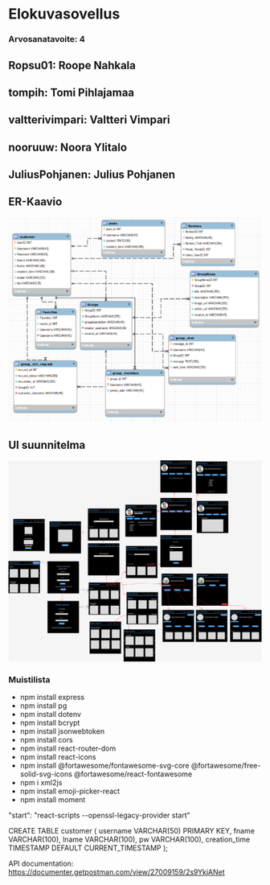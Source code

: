 # Elokuvasovellus

### Arvosanatavoite: 4

## Ropsu01: Roope Nahkala

## tompih: Tomi Pihlajamaa

## valtterivimpari: Valtteri Vimpari

## nooruuw: Noora Ylitalo

## JuliusPohjanen: Julius Pohjanen

## ER-Kaavio
![ER-Kaavio](https://github.com/TVT22-10/Elokuvasovellus/blob/main/diagrams/most-recent-er-kaavio.png)

## UI suunnitelma
![UI-suunnitelma](https://github.com/TVT22-10/Elokuvasovellus/blob/main/diagrams/UI-suunnitelma.png)

### Muistilista 
- npm install express
- npm install pg
- npm install dotenv 
- npm install bcrypt
- npm install jsonwebtoken
- npm install cors
- npm install react-router-dom
- npm install react-icons
- npm install @fortawesome/fontawesome-svg-core @fortawesome/free-solid-svg-icons @fortawesome/react-fontawesome
- npm i xml2js
- npm install emoji-picker-react   
- npm install moment



"start": "react-scripts --openssl-legacy-provider start"


CREATE TABLE customer (
    username VARCHAR(50) PRIMARY KEY,
    fname VARCHAR(100),
    lname VARCHAR(100),
    pw VARCHAR(100),
    creation_time TIMESTAMP DEFAULT CURRENT_TIMESTAMP
);

API documentation: https://documenter.getpostman.com/view/27009159/2s9YkjANet
